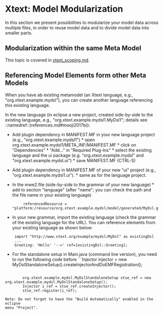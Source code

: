 # Xtext: Model Modularization

In this section we present possibilities to modularize your model
data across multiple files, in order to reuse model data and to divide
model data into smaller parts.

## Modularization within the same Meta Model

This topic is covered in [xtext_scoping.md](xtext_scoping.md).

## Referencing Model Elements form other Meta Models

When you have ab existing metamodel (an Xtext language, e.g., 
"org.xtext.example.mydsl"), you can create another language referencing this
existing language.

In the new language (in eclipse a new project, created side-by-side to the 
existing language, e.g., "org.xtext.example.mydsl1.MyDsl1"; details see
::namedref::(references.md#mooji2017b)):

 * Add plugin dependency in MANIFEST.MF in your new language project 
   (e.g., "org.xtext.example.mydsl1")
       * open org.xtext.example.mydsl1/META_INF/MANIFEST.MF
       * click on "Dependencies" 
       * "Add..." in "Required Plug-Ins"
       * select the existing language and the ui package
         (e.g. "org.xtext.example.mydsl" and "org.xtext.example.mydsl.ui")
       * save MANIFEST.MF (CTRL-S)
 * Add plugin dependency in MANIFEST.MF of your new "ui" project (e.g.,
  "org.xtext.example.mydsl1.ui").
       * same as for the language project.
 * In the mwe2.file (side-by-side to the grammar of your new language)
       * add to section "language" (after "name"; you can check the path and the 
         file name in your existing language)
  
  
            referencedResource = "platform:/resource/org.xtext.example.mydsl/model/generated/MyDsl.genmodel"

 * In your new grammar, import the existing language (check the grammar of 
   the existing language for the URL). You can reference elements from your
   existing language as shown below:
 
 
        import "http://www.xtext.org/example/mydsl/MyDsl" as existingDsl
        ...
    	Greeting: 'Hello' '-->' ref=[existingDsl::Greeting];

 * For the standalone setup in Main.java (command line version), you need to run the following code before ```Injector injector = new MyDslStandaloneSetup().createInjectorAndDoEMFRegistration();
```:

        org.xtext.example.mydsl.MyDslStandaloneSetup stse_ref = new org.xtext.example.mydsl.MyDslStandaloneSetup();
        Injector i_ref = stse_ref.createInjector();
        stse_ref.register(i_ref);

Note: Do not forget to have the "Build Automatically" enabled in the eclipse 
menu "Project".